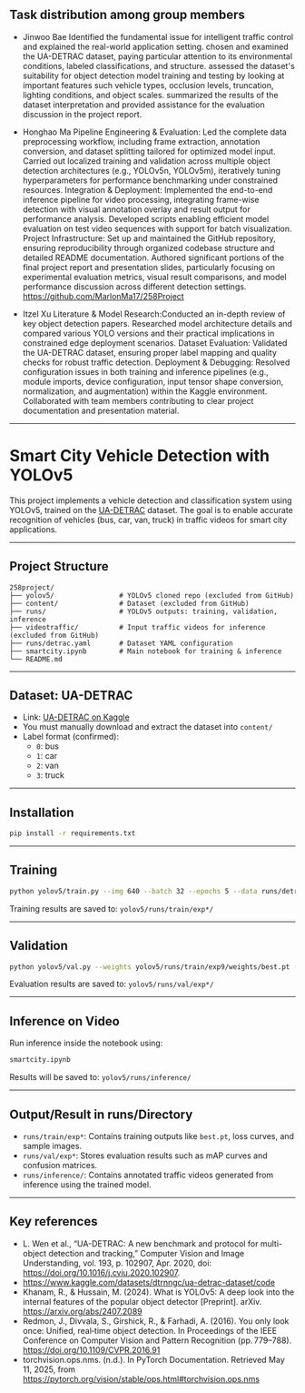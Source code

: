 ##  Task distribution among group members

- Jinwoo Bae
Identified the fundamental issue for intelligent traffic control and explained the real-world application setting. chosen and examined the UA-DETRAC dataset, paying particular attention to its environmental conditions, labeled classifications, and structure. assessed the dataset's suitability for object detection model training and testing by looking at important features such vehicle types, occlusion levels, truncation, lighting conditions, and object scales. summarized the results of the dataset interpretation and provided assistance for the evaluation discussion in the project report.

- Honghao Ma
Pipeline Engineering & Evaluation: Led the complete data preprocessing workflow, including frame extraction, annotation conversion, and dataset splitting tailored for optimized model input. Carried out localized training and validation across multiple object detection architectures (e.g., YOLOv5n, YOLOv5m), iteratively tuning hyperparameters for performance benchmarking under constrained resources.
Integration & Deployment: Implemented the end-to-end inference pipeline for video processing, integrating frame-wise detection with visual annotation overlay and result output for performance analysis. Developed scripts enabling efficient model evaluation on test video sequences with support for batch visualization.
Project Infrastructure: Set up and maintained the GitHub repository, ensuring reproducibility through organized codebase structure and detailed README documentation. Authored significant portions of the final project report and presentation slides, particularly focusing on experimental evaluation metrics, visual result comparisons, and model performance discussion across different detection settings.
https://github.com/MarlonMa17/258Project

- Itzel Xu
Literature & Model Research:Conducted an in-depth review of key object detection papers. Researched model architecture details and compared various YOLO versions and their practical implications in constrained edge deployment scenarios.
Dataset Evaluation: Validated the UA-DETRAC dataset, ensuring proper label mapping and quality checks for robust traffic detection.
Deployment & Debugging: Resolved configuration issues in both training and inference pipelines (e.g., module imports, device configuration, input tensor shape conversion, normalization, and augmentation) within the Kaggle environment.
Collaborated with team members contributing to clear project documentation and presentation material.


---

# Smart City Vehicle Detection with YOLOv5

This project implements a vehicle detection and classification system using YOLOv5, trained on the [UA-DETRAC](https://www.kaggle.com/datasets/dtrnngc/ua-detrac-dataset) dataset. The goal is to enable accurate recognition of vehicles (bus, car, van, truck) in traffic videos for smart city applications.

---

## Project Structure

```
258project/
├── yolov5/                # YOLOv5 cloned repo (excluded from GitHub)
├── content/               # Dataset (excluded from GitHub)
├── runs/                  # YOLOv5 outputs: training, validation, inference
├── videotraffic/          # Input traffic videos for inference (excluded from GitHub)
├── runs/detrac.yaml       # Dataset YAML configuration
├── smartcity.ipynb        # Main notebook for training & inference
└── README.md
```

---

## Dataset: UA-DETRAC

- Link: [UA-DETRAC on Kaggle](https://www.kaggle.com/datasets/dtrnngc/ua-detrac-dataset)
- You must manually download and extract the dataset into `content/`
- Label format (confirmed):
  - `0`: bus
  - `1`: car
  - `2`: van
  - `3`: truck

---

##  Installation

```bash
pip install -r requirements.txt
```

---

##  Training

```bash
python yolov5/train.py --img 640 --batch 32 --epochs 5 --data runs/detrac.yaml --weights yolov5m.pt --device 0 --cache
```

Training results are saved to: `yolov5/runs/train/exp*/`

---

##  Validation

```bash
python yolov5/val.py --weights yolov5/runs/train/exp9/weights/best.pt --data runs/detrac.yaml --img 416
```

Evaluation results are saved to: `yolov5/runs/val/exp*/`

---

##  Inference on Video

Run inference inside the notebook using:

```python
smartcity.ipynb
```

Results will be saved to: `yolov5/runs/inference/`

---



##  Output/Result in runs/Directory

- `runs/train/exp*`: Contains training outputs like `best.pt`, loss curves, and sample images.
- `runs/val/exp*`: Stores evaluation results such as mAP curves and confusion matrices.
- `runs/inference/`: Contains annotated traffic videos generated from inference using the trained model.

---

##  Key references

- L. Wen et al., “UA-DETRAC: A new benchmark and protocol for multi-object detection and tracking,” Computer Vision and Image Understanding, vol. 193, p. 102907, Apr. 2020, doi: https://doi.org/10.1016/j.cviu.2020.102907.
- https://www.kaggle.com/datasets/dtrnngc/ua-detrac-dataset/code
-  Khanam, R., & Hussain, M. (2024). What is YOLOv5: A deep look into the internal features of the popular object detector [Preprint]. arXiv. https://arxiv.org/abs/2407.2089
- Redmon, J., Divvala, S., Girshick, R., & Farhadi, A. (2016). You only look once: Unified, real‑time object detection. In Proceedings of the IEEE Conference on Computer Vision and Pattern Recognition (pp. 779–788). https://doi.org/10.1109/CVPR.2016.91
- torchvision.ops.nms. (n.d.). In PyTorch Documentation. Retrieved May 11, 2025, from https://pytorch.org/vision/stable/ops.html#torchvision.ops.nms

